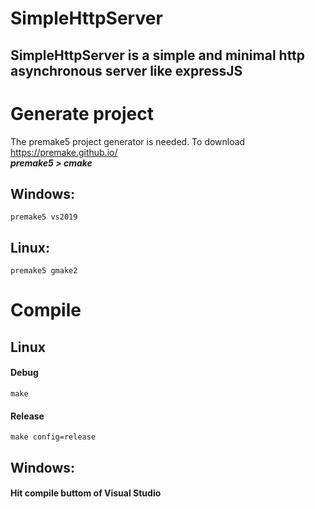SimpleHttpServer
================
##  SimpleHttpServer is a simple and minimal http asynchronous server like expressJS

Generate project
================
The premake5 project generator is needed. To download https://premake.github.io/
\
***premake5 > cmake***
## Windows:
```
premake5 vs2019
```

## Linux:
```
premake5 gmake2
```

Compile
================
## Linux
#### Debug
```
make
```
#### Release
```
make config=release
```
## Windows:
#### Hit compile buttom of Visual Studio
